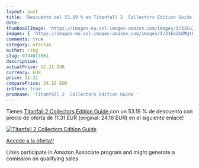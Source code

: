 ```yaml
---
layout: post
title: 'Descuento del 53.19 % en Titanfall 2  Collectors Edition Guide '
date: 
thumbnailImage: 'https://images-eu.ssl-images-amazon.com/images/I/31Eo2bdMqtL._SL200_.jpg'
images: [ 'https://images-eu.ssl-images-amazon.com/images/I/31Eo2bdMqtL._SL200_.jpg' ]
comments: true
category: ofertas
author: ring
slug: 0744017661
description:
actualPrice: 11.31 EUR
currency: EUR
price: 11.31
comparePrice: 24.16 EUR
inStock: true
prodname: 'Titanfall 2  Collectors Edition Guide '
---
```


Tienes [Titanfall 2  Collectors Edition Guide ](https://www.amazon.es/dp/0744017661/?tag=tolees-21) con un 53.19 % de descuento con precio de oferta de 11.31 EUR (original: 24.16 EUR) en el siguiente enlace!

[![Titanfall 2  Collectors Edition Guide ](https://images-eu.ssl-images-amazon.com/images/I/31Eo2bdMqtL._SL200_.jpg)](https://www.amazon.es/dp/0744017661/?tag=tolees-21)

[Accede a la oferta!!](https://www.amazon.es/dp/0744017661/?tag=tolees-21)

Links participate in Amazon Associate program and might generate a comission on qualifying sales


